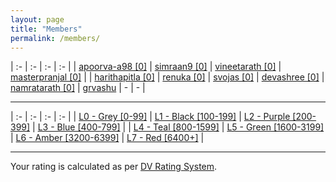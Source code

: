 ```yaml
---
layout: page
title: "Members"
permalink: /members/
---
```


| :- | :- | :- | :- |
|<span class="level-0"> [apoorva-a98 [0]](https://github.com/apoorva-a98) </span> | <span class="level-0"> [simraan9 [0]](https://github.com/simraan9) </span> | <span class="level-0"> [vineetarath [0]](https://github.com/vineetarath) </span> | <span class="level-0"> [masterpranjal [0]](https://github.com/masterpranjal) </span> |
| <span class="level-0"> [harithapitla [0]](https://github.com/harithapitla) </span> | <span class="level-0"> [renuka [0]](#) </span> | <span class="level-0"> [svojas [0]](#) </span> | <span class="level-0"> [devashree [0]](#) </span>
| <span class="level-0"> [namratarath [0]](https://github.com/namratarath) </span> | <span class="level-1"> [grvashu](https://github.com/grvashu) </span> | - | - |

---

| :- | :- | :- | :- |
| <span class="level-0"> [L0 - Grey [0-99]](#) </span> | <span class="level-1"> [L1 - Black [100-199]](#) </span> | <span class="level-2"> [L2 - Purple [200-399]](#) </span> | <span class="level-3"> [L3 - Blue [400-799]](#) </span> |
| <span class="level-4"> [L4 - Teal [800-1599]](#) </span> | <span class="level-5"> [L5 - Green [1600-3199]](#) </span> | <span class="level-6"> [L6 - Amber [3200-6399]](#) </span> | <span class="level-7"> [L7 - Red [6400+]](#) </span> |

---

Your rating is calculated as per [DV Rating System](/sub/rating-system/).
